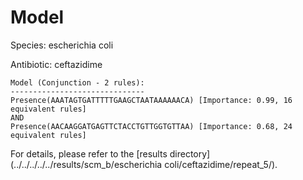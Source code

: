 
# Model

Species: escherichia coli

Antibiotic: ceftazidime

```
Model (Conjunction - 2 rules):
------------------------------
Presence(AAATAGTGATTTTTGAAGCTAATAAAAAACA) [Importance: 0.99, 16 equivalent rules]
AND
Presence(AACAAGGATGAGTTCTACCTGTTGGTGTTAA) [Importance: 0.68, 24 equivalent rules]

```

For details, please refer to the [results directory](../../../../../results/scm_b/escherichia coli/ceftazidime/repeat_5/).

